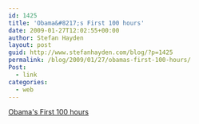```yaml
---
id: 1425
title: 'Obama&#8217;s First 100 hours'
date: 2009-01-27T12:02:55+00:00
author: Stefan Hayden
layout: post
guid: http://www.stefanhayden.com/blog/?p=1425
permalink: /blog/2009/01/27/obamas-first-100-hours/
Post:
  - link
categories:
  - web
---
```

<a href="http://thinkprogress.org/2009/01/24/obama-100-hours/">Obama's First 100 hours</a>